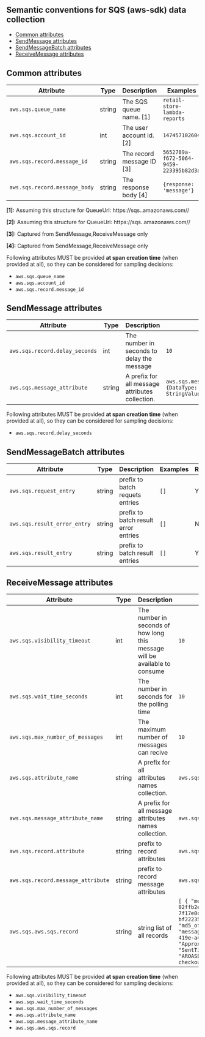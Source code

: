 ## Semantic conventions for SQS (aws-sdk) data collection

<!-- toc -->

- [Common attributes](#common-attributes)
- [SendMessage attributes](#sendmessage-attributes)
- [SendMessageBatch attributes](#sendmessagebatch-attributes)
- [ReceiveMessage attributes](#receivemessage-attributes)

<!-- tocstop -->

## Common attributes
<!-- semconv aws.sqs -->
| Attribute  | Type | Description  | Examples  | Required |
|---|---|---|---|---|
| `aws.sqs.queue_name` | string | The SQS queue name. [1] | `retail-store-lambda-reports` | Yes |
| `aws.sqs.account_id` | int | The user account id. [2] | `147457102604` | Yes |
| `aws.sqs.record.message_id` | string | The record message ID [3] | `5652789a-f672-5064-9459-223395b82d3a` | No |
| `aws.sqs.record.message_body` | string | The response body [4] | `{response: 'message'}` | Yes |

**[1]:** Assuming this structure for QueueUrl: https://sqs.<region>.amazonaws.com/<accountId>/<queueName>

**[2]:** Assuming this structure for QueueUrl: https://sqs.<region>.amazonaws.com/<accountId>/<queueName>

**[3]:** Captured from SendMessage,ReceiveMessage only

**[4]:** Captured from SendMessage,ReceiveMessage only

Following attributes MUST be provided **at span creation time** (when provided at all), so they can be considered for sampling decisions:

* `aws.sqs.queue_name`
* `aws.sqs.account_id`
* `aws.sqs.record.message_id`
<!-- endsemconv -->

## SendMessage attributes
<!-- semconv aws.sqs.send_message -->
| Attribute  | Type | Description  | Examples  | Required |
|---|---|---|---|---|
| `aws.sqs.record.delay_seconds` | int | The number in seconds to delay the message | `10` | Yes |
| `aws.sqs.message_attribute` | string | A prefix for all message attributes collection. | `aws.sqs.message_attribute.Title={DataType: 'String', StringValue: 'The Whistler'}` | Yes |

Following attributes MUST be provided **at span creation time** (when provided at all), so they can be considered for sampling decisions:

* `aws.sqs.record.delay_seconds`
<!-- endsemconv -->

## SendMessageBatch attributes
<!-- semconv aws.sqs.send_message_batch -->
| Attribute  | Type | Description  | Examples  | Required |
|---|---|---|---|---|
| `aws.sqs.request_entry` | string | prefix to batch requets entries | `[]` | Yes |
| `aws.sqs.result_error_entry` | string | prefix to batch result error entries | `[]` | No |
| `aws.sqs.result_entry` | string | prefix to batch result entries | `[]` | Yes |
<!-- endsemconv -->

## ReceiveMessage attributes
<!-- semconv aws.sqs.receive_message -->
| Attribute  | Type | Description  | Examples  | Required |
|---|---|---|---|---|
| `aws.sqs.visibility_timeout` | int | The number in seconds of how long this message will be available to consume | `10` | Yes |
| `aws.sqs.wait_time_seconds` | int | The number in seconds for the polling time | `10` | Yes |
| `aws.sqs.max_number_of_messages` | int | The maximum number of messages can recive | `10` | Yes |
| `aws.sqs.attribute_name` | string | A prefix for all attributes names collection. | `aws.sqs.attribute_name.attr=name` | Yes |
| `aws.sqs.message_attribute_name` | string | A prefix for all message attributes names collection. | `aws.sqs.message_attribute_name.attr=name` | Yes |
| `aws.sqs.record.attribute` | string | prefix to record attributes | `aws.sqs.record.attribute.key='attribute'` | Yes |
| `aws.sqs.record.message_attribute` | string | prefix to record message attributes | `aws.sqs.record.message_attribute.key='message attribute'` | Yes |
| `aws.sqs.aws.sqs.record` | string | string list of all records | `[ { "message_body": "{\"cart\":{\"0e882f33-a55b-4af6-bc85-02ffb2ec70e1\":\"1\",\"a00018c0-3ffa-4e92-90b5-7f17e0c0f00e\":\"1\",\"03589a66-5ef2-4f5b-9381-bf22235d06a7\":\"1\"},\"userEmail\":\"anthony@store.com\"}", "md5_of_message_body": "2c0f54a5544aa1a43ea6bf9911931dd9", "message_attributes": { }, "message_id": "62c3c03c-b1ed-419e-a45a-833d781e14d1", "attributes": { "ApproximateFirstReceiveTimestamp": "1647272329827", "SentTimestamp": "1647272329826", "SenderId": "AROASEVJA2MGCYV5OZ33I:retail-store-lambda-checkout-demo-checkout", "ApproximateReceiveCount": "1" } } ]` | Yes |

Following attributes MUST be provided **at span creation time** (when provided at all), so they can be considered for sampling decisions:

* `aws.sqs.visibility_timeout`
* `aws.sqs.wait_time_seconds`
* `aws.sqs.max_number_of_messages`
* `aws.sqs.attribute_name`
* `aws.sqs.message_attribute_name`
* `aws.sqs.aws.sqs.record`
<!-- endsemconv -->
